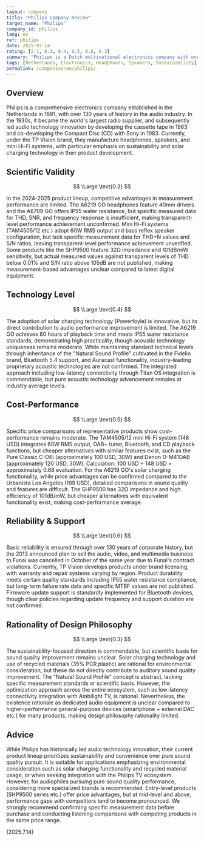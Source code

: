 ```yaml
---
layout: company
title: "Philips Company Review"
target_name: "Philips"
company_id: philips
lang: en
ref: philips
date: 2025-07-14
rating: [2.1, 0.3, 0.4, 0.5, 0.6, 0.3]
summary: "Philips is a Dutch multinational electronics company with over 130 years of history, pioneering audio innovations including the cassette tape in 1963 and CD co-development in 1983. Currently focuses on sustainability and consumer-oriented features in their product lineup."
tags: [Netherlands, Electronics, Headphones, Speakers, Sustainability]
permalink: /companies/en/philips/
---
```


## Overview

Philips is a comprehensive electronics company established in the Netherlands in 1891, with over 130 years of history in the audio industry. In the 1930s, it became the world's largest radio supplier, and subsequently led audio technology innovation by developing the cassette tape in 1963 and co-developing the Compact Disc (CD) with Sony in 1983. Currently, under the TP Vision brand, they manufacture headphones, speakers, and mini Hi-Fi systems, with particular emphasis on sustainability and solar charging technology in their product development.

## Scientific Validity

$$ \Large \text{0.3} $$

In the 2024-2025 product lineup, competitive advantages in measurement performance are limited. The A6219 GO headphones feature 40mm drivers and the A6709 GO offers IP55 water resistance, but specific measured data for THD, SNR, and frequency response is insufficient, making transparent-level performance achievement unconfirmed. Mini Hi-Fi systems (TAM4505/12 etc.) adopt 60W RMS output and bass reflex speaker configuration, but lack specific measurement data for THD+N values and S/N ratios, leaving transparent-level performance achievement unverified. Some products like the SHP9500 feature 32Ω impedance and 101dB/mW sensitivity, but actual measured values against transparent levels of THD below 0.01% and S/N ratio above 105dB are not published, making measurement-based advantages unclear compared to latest digital equipment.

## Technology Level

$$ \Large \text{0.4} $$

The adoption of solar charging technology (Powerfoyle) is innovative, but its direct contribution to audio performance improvement is limited. The A6219 GO achieves 80 hours of playback time and meets IP55 water resistance standards, demonstrating high practicality, though acoustic technology uniqueness remains moderate. While maintaining standard technical levels through inheritance of the "Natural Sound Profile" cultivated in the Fidelio brand, Bluetooth 5.4 support, and Auracast functionality, industry-leading proprietary acoustic technologies are not confirmed. The integrated approach including low-latency connectivity through Titan OS integration is commendable, but pure acoustic technology advancement remains at industry average levels.

## Cost-Performance

$$ \Large \text{0.5} $$

Specific price comparisons of representative products show cost-performance remains moderate. The TAM4505/12 mini Hi-Fi system (148 USD) integrates 60W RMS output, DAB+ tuner, Bluetooth, and CD playback functions, but cheaper alternatives with similar features exist, such as the Pure Classic C-D6i (approximately 100 USD, 30W) and Denon D-M41DAB (approximately 120 USD, 30W). Calculation: 100 USD ÷ 148 USD = approximately 0.68 evaluation. For the A6219 GO's solar charging functionality, while price advantages can be confirmed compared to the Urbanista Los Angeles (199 USD), detailed comparisons in sound quality and features are difficult. The SHP9500 has 32Ω impedance and high efficiency of 101dB/mW, but cheaper alternatives with equivalent functionality exist, making cost-performance average.

## Reliability & Support

$$ \Large \text{0.6} $$

Basic reliability is ensured through over 130 years of corporate history, but the 2013 announced plan to sell the audio, video, and multimedia business to Funai was cancelled in October of the same year due to Funai's contract violations. Currently, TP Vision develops products under brand licensing, with warranty and repair systems varying by region. Product durability meets certain quality standards including IP55 water resistance compliance, but long-term failure rate data and specific MTBF values are not published. Firmware update support is standardly implemented for Bluetooth devices, though clear policies regarding update frequency and support duration are not confirmed.

## Rationality of Design Philosophy

$$ \Large \text{0.3} $$

The sustainability-focused direction is commendable, but scientific basis for sound quality improvement remains unclear. Solar charging technology and use of recycled materials (35% PCR plastic) are rational for environmental consideration, but these do not directly contribute to auditory sound quality improvement. The "Natural Sound Profile" concept is abstract, lacking specific measurement standards or scientific basis. However, the optimization approach across the entire ecosystem, such as low-latency connectivity integration with Ambilight TV, is rational. Nevertheless, the existence rationale as dedicated audio equipment is unclear compared to higher-performance general-purpose devices (smartphone + external DAC etc.) for many products, making design philosophy rationality limited.

## Advice

While Philips has historically led audio technology innovation, their current product lineup prioritizes sustainability and convenience over pure sound quality pursuit. It is suitable for applications emphasizing environmental consideration such as solar charging functionality and recycled material usage, or when seeking integration with the Philips TV ecosystem. However, for audiophiles pursuing pure sound quality performance, considering more specialized brands is recommended. Entry-level products (SHP9500 series etc.) offer price advantages, but at mid-level and above, performance gaps with competitors tend to become pronounced. We strongly recommend confirming specific measurement data before purchase and conducting listening comparisons with competing products in the same price range.

(2025.7.14)